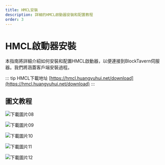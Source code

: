 ```yaml
---
title: HMCL安裝
description: 詳細的HMCL啟動器安裝和配置教程
order: 3
---
```


# HMCL啟動器安裝

本指南將詳細介紹如何安裝和配置HMCL啟動器，以便連接到BlockTavern伺服器。我們將涵蓋客戶端安裝過程。

::: tip HMCL下載地址
[https://hmcl.huangyuhui.net/download](https://hmcl.huangyuhui.net/download)
:::

## 圖文教程

![下載圖片08](/assets/InstallationTutorial/installation-details/installation-details08.png)

![下載圖片09](/assets/InstallationTutorial/installation-details/installation-details09.png)

![下載圖片10](/assets/InstallationTutorial/installation-details/installation-details10.png)

![下載圖片11](/assets/InstallationTutorial/installation-details/installation-details11.png)

![下載圖片12](/assets/InstallationTutorial/installation-details/installation-details12.png)

<Contributors />
<GitHistoryInformation />